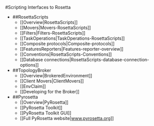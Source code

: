 #Scripting Interfaces to Rosetta
* ##RosettaScripts
    * [[Overview|RosettaScripts]]
    * [[Movers|Movers-RosettaScripts]]
    * [[Filters|Filters-RosettaScripts]]
    * [[TaskOperations|TaskOperations-RosettaScripts]]
    * [[Composite protocols|Composite-protocols]]
    * [[FeaturesReporters|Features-reporter-overview]]
    * [[Conventions|RosettaScripts-Conventions]]
    * [[Database connections|RosettaScripts-database-connection-options]]
* ##TopologyBroker
    * [[Overview|BrokeredEnvironment]]
    * [[Client Movers|ClientMovers]]
    * [[EnvClaim]]
    * [[Developing for the Broker]]
* ##Pyrosetta
    * [[Overview|PyRosetta]]
    * [[PyRosetta Toolkit]]
    * [[PyRosetta Toolkit GUI]]
    * [[Full PyRosetta website|www.pyrosetta.org]]